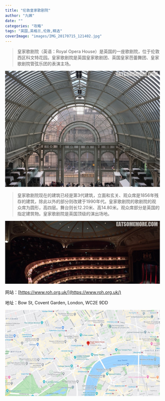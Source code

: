 ```yaml
---
title: "伦敦皇家歌剧院"
author: "九姨"
date: ""
categories: "攻略"
tags: "英国,英格兰,伦敦,精选"
coverImage: "images/IMG_20170715_121402.jpg"
---
```


>皇家歌剧院（英语：Royal Opera House）是英国的一座歌剧院，位于伦敦西区科文特花园。皇家歌剧院是英国皇家歌剧团、英国皇家芭蕾舞团、皇家歌剧院管弦乐团的表演主场。

![皇家歌剧院](images/IMG_20170715_114514.jpg)

>皇家歌剧院现在的建筑已经是第3代建筑，立面和玄关、观众席是1856年残存的建筑，除此以外的部分则改建于1990年代。皇家歌剧院的歌剧院的观众席为圆形，高四层。舞台则长12.20米、高14.80米。观众席部分是英国的指定建筑物。皇家歌剧院是英国顶级的演出场地。

![皇家歌剧院](images/IMG_20170715_121402.jpg)


网站：[https://www.roh.org.uk/](https://www.roh.org.uk/)

地址：Bow St, Covent Garden, London, WC2E 9DD

![皇家歌剧院](images/royaloperahouse.jpg)